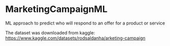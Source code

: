 # MarketingCampaignML
ML approach to predict who will respond to an offer for a product or service

The dataset was downloaded from kaggle: https://www.kaggle.com/datasets/rodsaldanha/arketing-campaign
